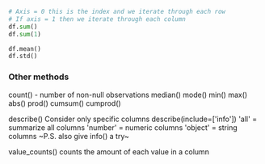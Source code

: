 ```python
# Axis = 0 this is the index and we iterate through each row
# If axis = 1 then we iterate through each column
df.sum()
df.sum(1)

df.mean()
df.std()

```

### Other methods
count() - number of non-null observations
median()
mode()
min()
max()
abs()
prod()
cumsum()
cumprod()

describe()
Consider only specific columns
describe(include=['info'])
'all' = summarize all columns
'number' = numeric columns
'object' = string columns
~P.S. also give info() a try~

value_counts()
counts the amount of each value in a column